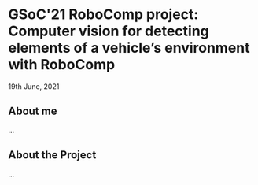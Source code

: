 # GSoC'21 RoboComp project: Computer vision for detecting elements of a vehicle’s environment with RoboComp

19th June, 2021

## About me

...


## About the Project

...
